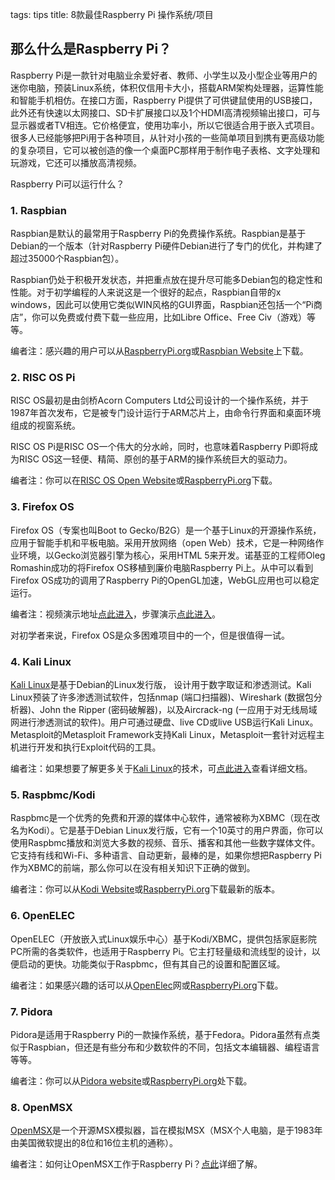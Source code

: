 tags: tips
title: 8款最佳Raspberry Pi 操作系统/项目

## 那么什么是Raspberry Pi？

Raspberry Pi是一款针对电脑业余爱好者、教师、小学生以及小型企业等用户的迷你电脑，预装Linux系统，体积仅信用卡大小，搭载ARM架构处理器，运算性能和智能手机相仿。在接口方面，Raspberry Pi提供了可供键鼠使用的USB接口，此外还有快速以太网接口、SD卡扩展接口以及1个HDMI高清视频输出接口，可与显示器或者TV相连。它价格便宜，使用功率小，所以它很适合用于嵌入式项目。很多人已经能够把Pi用于各种项目，从针对小孩的一些简单项目到携有更高级功能的复杂项目，它可以被创造的像一个桌面PC那样用于制作电子表格、文字处理和玩游戏，它还可以播放高清视频。

Raspberry Pi可以运行什么？

### 1. Raspbian

Raspbian是默认的最常用于Raspberry Pi的免费操作系统。Raspbian是基于Debian的一个版本（针对Raspberry Pi硬件Debian进行了专门的优化，并构建了超过35000个Raspbian包）。

Raspbian仍处于积极开发状态，并把重点放在提升尽可能多Debian包的稳定性和性能。对于初学编程的人来说这是一个很好的起点，Raspbian自带的x windows，因此可以使用它类似WIN风格的GUI界面，Raspbian还包括一个“Pi商店”，你可以免费或付费下载一些应用，比如Libre Office、Free Civ（游戏）等等。

编者注：感兴趣的用户可以从[RaspberryPi.org](http://www.raspberrypi.org/downloads/)或[Raspbian Website](http://www.raspbian.org/)上下载。

### 2. RISC OS Pi

RISC OS最初是由剑桥Acorn Computers Ltd公司设计的一个操作系统，并于1987年首次发布，它是被专门设计运行于ARM芯片上，由命令行界面和桌面环境组成的视窗系统。

RISC OS Pi是RISC OS一个伟大的分水岭，同时，也意味着Raspberry Pi即将成为RISC OS这一轻便、精简、原创的基于ARM的操作系统巨大的驱动力。

编者注：你可以在[RISC OS Open Website](https://www.riscosopen.org/content/)或[RaspberryPi.org](http://www.raspbian.org/)下载。

### 3. Firefox OS

Firefox OS（专案也叫Boot to Gecko/B2G）是一个基于Linux的开源操作系统，应用于智能手机和平板电脑。采用开放网络（open Web）技术，它是一种网络作业环境，以Gecko浏览器引擎为核心，采用HTML 5来开发。诺基亚的工程师Oleg Romashin成功的将Firefox OS移植到廉价电脑Raspberry Pi上。从中可以看到Firefox OS成功的调用了Raspberry Pi的OpenGL加速，WebGL应用也可以稳定运行。

编者注：视频演示地址[点此进入](http://www.raspberrypi.org/firefox-os-for-raspberry-pi/)，步骤演示[点此进入](https://wiki.mozilla.org/Fxos_on_RaspberryPi)。

对初学者来说，Firefox OS是众多困难项目中的一个，但是很值得一试。

### 4. Kali Linux

[Kali Linux](https://www.kali.org/)是基于Debian的Linux发行版， 设计用于数字取证和渗透测试。Kali Linux预装了许多渗透测试软件，包括nmap (端口扫描器)、Wireshark (数据包分析器)、John the Ripper (密码破解器)，以及Aircrack-ng (一应用于对无线局域网进行渗透测试的软件)。用户可通过硬盘、live CD或live USB运行Kali Linux。Metasploit的Metasploit Framework支持Kali Linux，Metasploit一套针对远程主机进行开发和执行Exploit代码的工具。

编者注：如果想要了解更多关于[Kali Linux](http://docs.kali.org/armel-armhf/install-kali-linux-arm-raspberry-pi)的技术，可[点此进入](http://docs.kali.org/armel-armhf/install-kali-linux-arm-raspberry-pi)查看详细文档。

### 5. Raspbmc/Kodi 

Raspbmc是一个优秀的免费和开源的媒体中心软件，通常被称为XBMC（现在改名为Kodi）。它是基于Debian Linux发行版，它有一个10英寸的用户界面，你可以使用Raspbmc播放和浏览大多数的视频、音乐、播客和其他一些数字媒体文件。它支持有线和Wi-Fi、多种语言、自动更新，最棒的是，如果你想把Raspberry Pi 作为XBMC的前端，那么你可以在没有相关知识下正确的做到。

编者注：你可以从[Kodi Website](http://kodi.tv/download/#devbuilds)或[RaspberryPi.org](http://www.raspberrypi.org/downloads/)下载最新的版本。

### 6. OpenELEC

OpenELEC（开放嵌入式Linux娱乐中心）基于Kodi/XBMC，提供包括家庭影院PC所需的各类软件，也适用于Raspberry Pi。它主打轻量级和流线型的设计，以便启动的更快。功能类似于Raspbmc，但有其自己的设置和配置区域。

编者注：如果感兴趣的话可以从[OpenElec](http://openelec.tv/get-openelec)网或[RaspberryPi.org](http://www.raspberrypi.org/downloads/)下载。

### 7. Pidora

Pidora是适用于Raspberry Pi的一款操作系统，基于Fedora。Pidora虽然有点类似于Raspbian，但还是有些分布和少数软件的不同，包括文本编辑器、编程语言等等。

编者注：你可以从[Pidora website](http://pidora.ca/)或[RaspberryPi.org](http://www.raspberrypi.org/downloads/)处下载。

### 8. OpenMSX

[OpenMSX](http://openmsx.sourceforge.net/)是一个开源MSX模拟器，旨在模拟MSX（MSX个人电脑，是于1983年由美国微软提出的8位和16位主机的通称）。

编者注：如何让OpenMSX工作于Raspberry Pi？[点此](http://misapuntesde.com/post.php?id=382)详细了解。